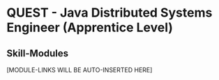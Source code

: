 # QUEST - Java Distributed Systems Engineer (Apprentice Level)

## Skill-Modules
[MODULE-LINKS WILL BE AUTO-INSERTED HERE]
